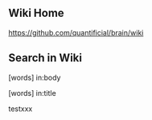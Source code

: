 ## Wiki Home

https://github.com/quantificial/brain/wiki

## Search in Wiki

[words] in:body

[words] in:title

testxxx
